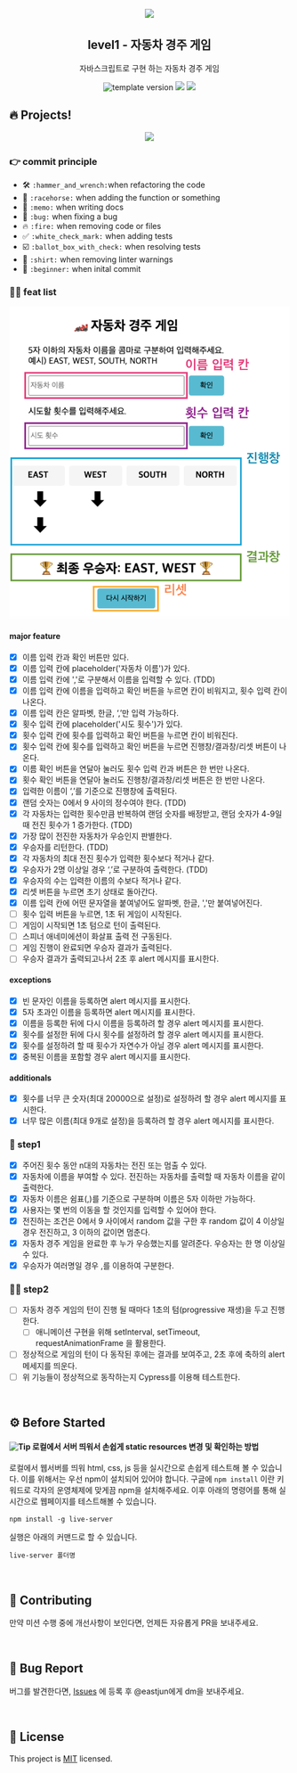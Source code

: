 <p align="middle" >
  <img width="200px;" src="https://user-images.githubusercontent.com/50367798/106415730-2645a280-6493-11eb-876c-ef7172652261.png"/>
</p>
<h2 align="middle">level1 - 자동차 경주 게임</h2>
<p align="middle">자바스크립트로 구현 하는 자동차 경주 게임</p>
<p align="middle">
<img src="https://img.shields.io/badge/version-1.0.0-blue?style=flat-square" alt="template version"/>
<img src="https://img.shields.io/badge/language-html-blue.svg?style=flat-square"/>
<a href="https://github.com/daybrush/moveable/blob/master/LICENSE" target="_blank">
  <img src="https://img.shields.io/github/license/daybrush/moveable.svg?style=flat-square&label=license&color=08CE5D"/>
  </a>
</p>

## 🔥 Projects!

<p align="middle">
  <img width="400" src="https://techcourse-storage.s3.ap-northeast-2.amazonaws.com/7c76e809d82a4a3aa0fd78a86be25427">
</p>

### :point_right: commit principle

- :hammer_and_wrench: `:hammer_and_wrench:`when refactoring the code
- :racehorse: `:racehorse:` when adding the function or something
- :memo: `:memo:` when writing docs
- :bug: `:bug:` when fixing a bug
- :fire: `:fire:` when removing code or files
- :white_check_mark: `:white_check_mark:` when adding tests
- :ballot_box_with_check: `:ballot_box_with_check:` when resolving tests
- :shirt: `:shirt:` when removing linter warnings
- :beginner: `:beginner:` when inital commit

### :technologist: feat list

![자동차경주게임](./src/image/carGameImage.png)

#### major feature

- [x] 이름 입력 칸과 확인 버튼만 있다.
- [x] 이름 입력 칸에 placeholder('자동차 이름')가 있다.
- [x] 이름 입력 칸에 ','로 구분해서 이름을 입력할 수 있다. (TDD)
- [x] 이름 입력 칸에 이름을 입력하고 확인 버튼을 누르면 칸이 비워지고, 횟수 입력 칸이 나온다.
- [x] 이름 입력 칸은 알파벳, 한글, ‘,’만 입력 가능하다.
- [x] 횟수 입력 칸에 placeholder('시도 횟수')가 있다.
- [x] 횟수 입력 칸에 횟수를 입력하고 확인 버튼을 누르면 칸이 비워진다.
- [x] 횟수 입력 칸에 횟수를 입력하고 확인 버튼을 누르면 진행창/결과창/리셋 버튼이 나온다.
- [x] 이름 확인 버튼을 연달아 눌러도 횟수 입력 칸과 버튼은 한 번만 나온다.
- [x] 횟수 확인 버튼을 연달아 눌러도 진행창/결과창/리셋 버튼은 한 번만 나온다.
- [x] 입력한 이름이 ‘,’를 기준으로 진행창에 출력된다.
- [x] 랜덤 숫자는 0에서 9 사이의 정수여야 한다. (TDD)
- [x] 각 자동차는 입력한 횟수만큼 반복하여 랜덤 숫자를 배정받고, 랜덤 숫자가 4-9일 때 전진 횟수가 1 증가한다. (TDD)
- [x] 가장 많이 전진한 자동차가 우승인지 판별한다.
- [x] 우승자를 리턴한다. (TDD)
- [x] 각 자동차의 최대 전진 횟수가 입력한 횟수보다 적거나 같다.
- [x] 우승자가 2명 이상일 경우 ‘,’로 구분하여 출력한다. (TDD)
- [x] 우승자의 수는 입력한 이름의 수보다 적거나 같다.
- [x] 리셋 버튼을 누르면 초기 상태로 돌아간다.
- [x] 이름 입력 칸에 어떤 문자열을 붙여넣어도 알파벳, 한글, ','만 붙여넣어진다.
- [ ] 횟수 입력 버튼을 누르면, 1초 뒤 게임이 시작된다.
- [ ] 게임이 시작되면 1초 텀으로 턴이 출력된다.
- [ ] 스피너 애네미에션이 화살표 출력 전 구동된다.
- [ ] 게임 진행이 완료되면 우승자 결과가 출력된다.
- [ ] 우승자 결과가 출력되고나서 2초 후 alert 메시지를 표시한다.

#### exceptions

- [x] 빈 문자인 이름을 등록하면 alert 메시지를 표시한다.
- [x] 5자 초과인 이름을 등록하면 alert 메시지를 표시한다.
- [x] 이름을 등록한 뒤에 다시 이름을 등록하려 할 경우 alert 메시지를 표시한다.
- [x] 횟수를 설정한 뒤에 다시 횟수를 설정하려 할 경우 alert 메시지를 표시한다.
- [x] 횟수를 설정하려 할 때 횟수가 자연수가 아닐 경우 alert 메시지를 표시한다.
- [x] 중복된 이름을 포함할 경우 alert 메시지를 표시한다.

#### additionals

- [x] 횟수를 너무 큰 숫자(최대 20000으로 설정)로 설정하려 할 경우 alert 메시지를 표시한다.
- [x] 너무 많은 이름(최대 9개로 설정)을 등록하려 할 경우 alert 메시지를 표시한다.

### 🎯 step1

- [x] 주어진 횟수 동안 n대의 자동차는 전진 또는 멈출 수 있다.
- [x] 자동차에 이름을 부여할 수 있다. 전진하는 자동차를 출력할 때 자동차 이름을 같이 출력한다.
- [x] 자동차 이름은 쉼표(,)를 기준으로 구분하며 이름은 5자 이하만 가능하다.
- [x] 사용자는 몇 번의 이동을 할 것인지를 입력할 수 있어야 한다.
- [x] 전진하는 조건은 0에서 9 사이에서 random 값을 구한 후 random 값이 4 이상일 경우 전진하고, 3 이하의 값이면 멈춘다.
- [x] 자동차 경주 게임을 완료한 후 누가 우승했는지를 알려준다. 우승자는 한 명 이상일 수 있다.
- [x] 우승자가 여러명일 경우 ,를 이용하여 구분한다.

### 🎯🎯 step2

- [ ] 자동차 경주 게임의 턴이 진행 될 때마다 1초의 텀(progressive 재생)을 두고 진행한다.
  - [ ] 애니메이션 구현을 위해 setInterval, setTimeout, requestAnimationFrame 을 활용한다.
- [ ] 정상적으로 게임의 턴이 다 동작된 후에는 결과를 보여주고, 2초 후에 축하의 alert 메세지를 띄운다.
- [ ] 위 기능들이 정상적으로 동작하는지 Cypress를 이용해 테스트한다.

<br>

## ⚙️ Before Started

#### <img alt="Tip" src="https://img.shields.io/static/v1.svg?label=&message=Tip&style=flat-square&color=673ab8"> 로컬에서 서버 띄워서 손쉽게 static resources 변경 및 확인하는 방법

로컬에서 웹서버를 띄워 html, css, js 등을 실시간으로 손쉽게 테스트해 볼 수 있습니다. 이를 위해서는 우선 npm이 설치되어 있어야 합니다. 구글에 `npm install` 이란 키워드로 각자의 운영체제에 맞게끔 npm을 설치해주세요. 이후 아래의 명령어를 통해 실시간으로 웹페이지를 테스트해볼 수 있습니다.

```
npm install -g live-server
```

실행은 아래의 커맨드로 할 수 있습니다.

```
live-server 폴더명
```

<br>

## 👏 Contributing

만약 미션 수행 중에 개선사항이 보인다면, 언제든 자유롭게 PR을 보내주세요.

<br>

## 🐞 Bug Report

버그를 발견한다면, [Issues](https://github.com/woowacourse/javascript-racingcar/issues) 에 등록 후 @eastjun에게 dm을 보내주세요.

<br>

## 📝 License

This project is [MIT](https://github.com/woowacourse/javascript-racingcar/blob/main/LICENSE) licensed.
